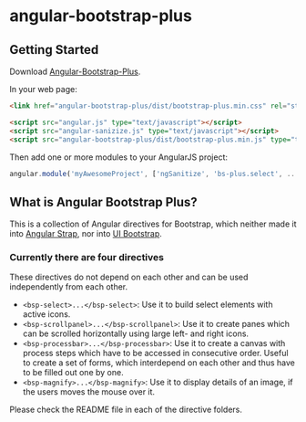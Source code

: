 # angular-bootstrap-plus


## Getting Started

Download [Angular-Bootstrap-Plus][bsplus].

[bsplus]: https://www.npmjs.com/package/angular-bootstrap-plus

In your web page:

```html
<link href="angular-bootstrap-plus/dist/bootstrap-plus.min.css" rel="stylesheet" />

<script src="angular.js" type="text/javascript"></script>
<script src="angular-sanizize.js" type="text/javascript"></script>
<script src="angular-bootstrap-plus/dist/bootstrap-plus.min.js" type="text/javascript"></script>
```

Then add one or more modules to your AngularJS project:

```javascript
angular.module('myAwesomeProject', ['ngSanitize', 'bs-plus.select', ...]);
```


## What is Angular Bootstrap Plus?
This is a collection of Angular directives for Bootstrap, which neither made it into
[Angular Strap](http://mgcrea.github.io/angular-strap/), nor into 
[UI Bootstrap](http://angular-ui.github.io/bootstrap/).


### Currently there are four directives

These directives do not depend on each other and can be used independently
from each other.

* <code>&lt;bsp-select&gt;...&lt;/bsp-select&gt;</code>: Use it to build select elements 
  with active icons.
* <code>&lt;bsp-scrollpanel&gt;...&lt;/bsp-scrollpanel&gt;</code>: Use it to create panes
  which can be scrolled horizontally using large left- and right icons.
* <code>&lt;bsp-processbar&gt;...&lt;/bsp-processbar&gt;</code>: Use it to create a canvas
  with process steps which have to be accessed in consecutive order. Useful to create a
  set of forms, which interdepend on each other and thus have to be filled out one by one.
* <code>&lt;bsp-magnify&gt;...&lt;/bsp-magnify&gt;</code>: Use it to display details of an
  image, if the users moves the mouse over it.

Please check the README file in each of the directive folders.
